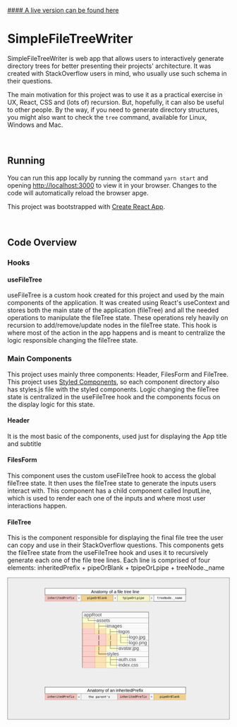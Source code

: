 [#### A live version can be found here](https://file-tree-writer.now.sh/)
<br />

# SimpleFileTreeWriter

SimpleFileTreeWriter is web app that allows users to interactively generate directory trees for better presenting their projects' architecture. It was created with StackOverflow users in mind, who usually use such schema in their questions. 

The main motivation for this project was to use it as a practical exercise in UX, React, CSS and (lots of) recursion. But, hopefully, it can also be useful to other people. By the way, if you need to generate directory structures, you might also want to check the `tree` command, available for Linux, Windows and Mac.

<br />


## Running

You can run this app locally by running the command `yarn start` and opening [http://localhost:3000](http://localhost:3000) to view it in your browser. Changes to the code will automatically reload the browser apge.

This project was bootstrapped with [Create React App](https://github.com/facebook/create-react-app).

<br />


## Code Overview

### Hooks
#### useFileTree
useFileTree is a custom hook created for this project and used by the main components of the application. It was created using React's useContext and stores both the main state of the application (fileTree) and all the needed operations to manipulate the fileTree state. These operations rely heavily on recursion to add/remove/update nodes in the fileTree state. This hook is where most of the action in the app happens and is meant to centralize the logic responsible changing the fileTree state.

### Main Components
This project uses mainly three components: Header, FilesForm and FileTree. This project uses [Styled Components](https://github.com/styled-components/styled-components), so each component directory also has styles.js file with the styled components. Logic changing the fileTree state is centralized in the useFileTree hook and the components focus on the display logic for this state.

#### Header 
It is the most basic of the components, used just for displaying the App title and subtitle

#### FilesForm
This component uses the custom useFileTree hook to access the global fileTree state. It then uses the fileTree state to generate the inputs users interact with. This component has a child component called InputLine, which is used to render each one of the inputs and where most user interactions happen.

#### FileTree
This is the component responsible for displaying the final file tree the user can copy and use in their StackOverflow questions. This components gets the fileTree state from the useFileTree hook and uses it to recursively generate each one of the file tree lines. Each line is comprised of four elements: inheritedPrefix + pipeOrBlank + tpipeOrLpipe + treeNode._name 

![visual explanation of how file tree lines are written](https://github.com/lucsande/file-tree-writer/blob/master/public/images/anatomy-of-a-line.png?raw=true)




